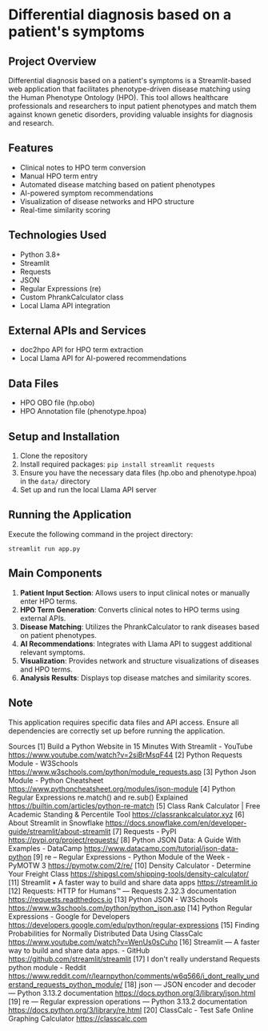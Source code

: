 # Differential diagnosis based on a patient's symptoms

## Project Overview

Differential diagnosis based on a patient's symptoms is a Streamlit-based web application that facilitates phenotype-driven disease matching using the Human Phenotype Ontology (HPO). This tool allows healthcare professionals and researchers to input patient phenotypes and match them against known genetic disorders, providing valuable insights for diagnosis and research.

## Features

- Clinical notes to HPO term conversion
- Manual HPO term entry
- Automated disease matching based on patient phenotypes
- AI-powered symptom recommendations
- Visualization of disease networks and HPO structure
- Real-time similarity scoring

## Technologies Used

- Python 3.8+
- Streamlit
- Requests
- JSON
- Regular Expressions (re)
- Custom PhrankCalculator class
- Local Llama API integration

## External APIs and Services

- doc2hpo API for HPO term extraction
- Local Llama API for AI-powered recommendations

## Data Files

- HPO OBO file (hp.obo)
- HPO Annotation file (phenotype.hpoa)

## Setup and Installation

1. Clone the repository
2. Install required packages: `pip install streamlit requests`
3. Ensure you have the necessary data files (hp.obo and phenotype.hpoa) in the `data/` directory
4. Set up and run the local Llama API server

## Running the Application

Execute the following command in the project directory:

```
streamlit run app.py
```

## Main Components

1. **Patient Input Section**: Allows users to input clinical notes or manually enter HPO terms.
2. **HPO Term Generation**: Converts clinical notes to HPO terms using external APIs.
3. **Disease Matching**: Utilizes the PhrankCalculator to rank diseases based on patient phenotypes.
4. **AI Recommendations**: Integrates with Llama API to suggest additional relevant symptoms.
5. **Visualization**: Provides network and structure visualizations of diseases and HPO terms.
6. **Analysis Results**: Displays top disease matches and similarity scores.

## Note

This application requires specific data files and API access. Ensure all dependencies are correctly set up before running the application.

Sources
[1] Build a Python Website in 15 Minutes With Streamlit - YouTube https://www.youtube.com/watch?v=2siBrMsqF44
[2] Python Requests Module - W3Schools https://www.w3schools.com/python/module_requests.asp
[3] Python Json Module - Python Cheatsheet https://www.pythoncheatsheet.org/modules/json-module
[4] Python Regular Expressions re.match() and re.sub() Explained https://builtin.com/articles/python-re-match
[5] Class Rank Calculator | Free Academic Standing & Percentile Tool https://classrankcalculator.xyz
[6] About Streamlit in Snowflake https://docs.snowflake.com/en/developer-guide/streamlit/about-streamlit
[7] Requests - PyPI https://pypi.org/project/requests/
[8] Python JSON Data: A Guide With Examples - DataCamp https://www.datacamp.com/tutorial/json-data-python
[9] re – Regular Expressions - Python Module of the Week - PyMOTW 3 https://pymotw.com/2/re/
[10] Density Calculator - Determine Your Freight Class https://shipgsl.com/shipping-tools/density-calculator/
[11] Streamlit • A faster way to build and share data apps https://streamlit.io
[12] Requests: HTTP for Humans™ — Requests 2.32.3 documentation https://requests.readthedocs.io
[13] Python JSON - W3Schools https://www.w3schools.com/python/python_json.asp
[14] Python Regular Expressions - Google for Developers https://developers.google.com/edu/python/regular-expressions
[15] Finding Probabilities for Normally Distributed Data Using ClassCalc https://www.youtube.com/watch?v=WenUs0sCuho
[16] Streamlit — A faster way to build and share data apps. - GitHub https://github.com/streamlit/streamlit
[17] I don't really understand Requests python module - Reddit https://www.reddit.com/r/learnpython/comments/w6q566/i_dont_really_understand_requests_python_module/
[18] json — JSON encoder and decoder — Python 3.13.2 documentation https://docs.python.org/3/library/json.html
[19] re — Regular expression operations — Python 3.13.2 documentation https://docs.python.org/3/library/re.html
[20] ClassCalc - Test Safe Online Graphing Calculator https://classcalc.com
